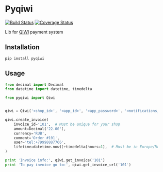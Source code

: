 # Pyqiwi
[![Build Status](https://travis-ci.org/onrik/pyqiwi.svg?branch=master)](https://travis-ci.org/onrik/pyqiwi)
[![Coverage Status](https://coveralls.io/repos/github/onrik/pyqiwi/badge.svg?branch=master)](https://coveralls.io/github/onrik/pyqiwi?branch=master)

Lib for [QIWI](https://qiwi.com/) payment system


Installation
------------

    pip install pyqiwi


Usage
------------

```python
from decimal import Decimal
from datetime import datetime, timedelta

from pyqiwi import Qiwi


qiwi = Qiwi('<shop_id>', '<app_id>', '<app_password>', '<notifications_password>')

qiwi.create_invoice(
    invoice_id='101',  # Must be unique for your shop
    amount=Decimal('22.00'),
    currency='RUB',
    comment='Order #101', 
    user='tel:+79998887766',
    lifetime=datetime.now()+timedelta(hours=1),  # Must be in Europe/Moscow timezone
)

print 'Invoice info:', qiwi.get_invoice('101')
print 'To pay invoice go to:', qiwi.get_invoice_url('101')
